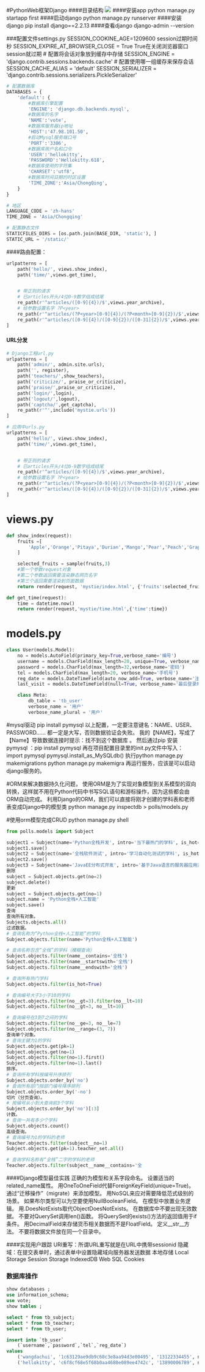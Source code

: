 #PythonWeb框架Django
####目录结构
![](node_file/目录结构.png)
####安装app
    python manage.py startapp first
####启动django
    python manage.py runserver
####安装django
    pip install django==2.2.13
####查看django
    django-admin --version

###配置文件settings.py
    SESSION_COOKINE_AGE=1209600    session过期时间秒
    SESSION_EXPIRE_AT_BROWSER_CLOSE = True  True在关闭浏览器窗口session就过期
    # 配置将会话对象放到缓存中存储
    SESSION_ENGINE = 'django.contrib.sessions.backends.cache'
    # 配置使用哪一组缓存来保存会话
    SESSION_CACHE_ALIAS = 'default'
    SESSION_SERIALIZER = 'django.contrib.sessions.serializers.PickleSerializer'

```Python
# 配置数据库
DATABASES = {
    'default': {
        #数据库引擎配置
        'ENGINE': 'django.db.backends.mysql',
        #数据库的名字
        'NAME':'vote',
        #数据库服务器ip地址
        'HOST':'47.98.101.50',
        #启动Mysql服务端口号
        'PORT':'3306',
        #数据库用户名和口令
        'USER':'hellokitty',
        'PASSWORD':'Hellokitty.618',
        #数据库使用的字符集
        'CHARSET':'utf8',
        #数据库时间日期的时区设置
        'TIME_ZONE':'Asia/ChongQing',
    }
}

# 地区
LANGUAGE_CODE = 'zh-hans'
TIME_ZONE = 'Asia/Chongqing'

# 配置静态文件
STATICFILES_DIRS = [os.path.join(BASE_DIR, 'static'), ]
STATIC_URL = '/static/'
```

####路由配置：
```python
urlpatterns = [
    path('hello/', views.show_index),
    path('time/',views.get_time),


    # 带正则的请求
    # 已articles开头/4位0-9数字组成结尾
    re_path(r'^articles/([0-9]{4})/$',views.year_archive),
    # 给参数设置名字 ?P<year>
    re_path(r'^articles/(?P<year>[0-9]{4})/(?P<month>[0-9]{2})/$',views.year_month),
    re_path(r'^articles/([0-9]{4})/([0-9]{2})/([0-31]{2})/$',views.year_month_day),
]


```


#### URL分发
```Python
# Django工程url.py
urlpatterns = [
    path('admin/', admin.site.urls),
    path('', register),
    path('teachers/',show_teachers),
    path('criticize/', praise_or_criticize),
    path('praise/',praise_or_criticize),
    path('login/',login),
    path('logout/',logout),
    path('captcha/',get_captcha),
    re_path(r'^',include('mystie.urls'))
]

# 应用中urls.py
urlpatterns = [
    path('hello/', views.show_index),
    path('time/',views.get_time),


    # 带正则的请求
    # 已articles开头/4位0-9数字组成结尾
    re_path(r'^articles/([0-9]{4})/$',views.year_archive),
    # 给参数设置名字 ?P<year>
    re_path(r'^articles/(?P<year>[0-9]{4})/(?P<month>[0-9]{2})/$',views.year_month),
    re_path(r'^articles/([0-9]{4})/([0-9]{2})/([0-31]{2})/$',views.year_month_day),
]

```

# views.py
```Python
def show_index(request):
    fruits =[
        'Apple','Orange','Pitaya','Durian','Mango','Pear','Peach','Grape'
    ]

    selected_fruits = sample(fruits,3)
    #第一个参数request对象
    #第二个参数返回需要渲染静态网页名字
    #第三个返回需要渲染到页面数据
    return render(request, 'mystie/index.html', {'fruits':selected_fruits})

def get_time(request):
    time = datetime.now()
    return render(request,'mystie/time.html',{'time':time})
```

# models.py
```python
class User(models.Model):
    no = models.AutoField(primary_key=True,verbose_name='编号')
    username = models.CharField(max_length=20, unique=True, verbose_name='用户名')
    password = models.CharField(max_length=32,verbose_name='密码')
    tel = models.CharField(max_length=20, verbose_name='手机号')
    reg_date = models.DateTimeField(auto_now_add=True, verbose_name='注册时间')
    last_visit = models.DateTimeField(null=True, verbose_name='最后登录时间')

    class Meta:
        db_table = 'tb_user'
        verbose_name = '用户'
        verbose_name_plural = '用户'
```


#mysql驱动
    pip install pymysql
    以上配置，一定要注意键名：NAME、USER、PASSWORD……  都一定是大写，否则数据验证会失败。
    我的【NAME】，写成了【Name】导致数据连接时提示：找不到这个数据库 。
    然后通过pip 安装pymysql ：pip install pymysql
    再在项目配置目录里的init.py文件中写入：
        import pymysql
        pymysql.install_as_MySQLdb()
    执行python manage.py makemigrations
        python manage.py makemigra
    再运行服务，应该是可以启动django服务的。

#ORM来解决数据持久化问题，
    使用ORM是为了实现对象模型到关系模型的双向转换，这样就不用在Python代码中书写SQL语句和游标操作，因为这些都会由ORM自动完成。
    利用Django的ORM，我们可以直接将刚才创建的学科表和老师表变成Django中的模型类
    python manage.py inspectdb > polls/models.py

#使用orm模型完成CRUD
    python manage.py shell

```python
from polls.models import Subject

subject1 = Subject(name='Python全栈开发', intro='当下最热门的学科', is_hot=True)
subject1.save()
subject2 = Subject(name='全栈软件测试', intro='学习自动化测试的学科', is_hot=False)
subject2.save()
subject3 = Subject(name='JavaEE分布式开发', intro='基于Java语言的服务器应用开发', is_hot=True)
删除
subject = Subject.objects.get(no=2)
subject.delete()
更新
subject = Subject.objects.get(no=1)
subject.name = 'Python全栈+人工智能'
subject.save()
查询
查询所有对象。
Subjects.objects.all()
过滤数据。
# 查询名称为“Python全栈+人工智能”的学科
Subject.objects.filter(name='Python全栈+人工智能')

# 查询名称包含“全栈”的学科（模糊查询）
Subject.objects.filter(name__contains='全栈')
Subject.objects.filter(name__startswith='全栈')
Subject.objects.filter(name__endswith='全栈')

# 查询所有热门学科
Subject.objects.filter(is_hot=True)

# 查询编号大于3小于10的学科
Subject.objects.filter(no__gt=3).filter(no__lt=10)
Subject.objects.filter(no__gt=3, no__lt=10)

# 查询编号在3到7之间的学科
Subject.objects.filter(no__ge=3, no__le=7)
Subject.objects.filter(no__range=(3, 7))
查询单个对象。
# 查询主键为1的学科
Subject.objects.get(pk=1)
Subject.objects.get(no=1)
Subject.objects.filter(no=1).first()
Subject.objects.filter(no=1).last()
排序。
# 查询所有学科按编号升序排列
Subject.objects.order_by('no')
# 查询所有部门按部门编号降序排列
Subject.objects.order_by('-no')
切片（分页查询）。
# 按编号从小到大查询前3个学科
Subject.objects.order_by('no')[:3]
计数。
# 查询一共有多少个学科
Subject.objects.count()
高级查询。
# 查询编号为1的学科的老师
Teacher.objects.filter(subject__no=1)
Subject.objects.get(pk=1).teacher_set.all()

# 查询学科名称有“全栈”二字的学科的老师
Teacher.objects.filter(subject__name__contains='全
```
####Django模型最佳实践
    正确的为模型和关系字段命名。
    设置适当的related_name属性。
    用OneToOneField代替ForeignKeyField(unique=True)。
    通过“迁移操作”（migrate）来添加模型。
    用NoSQL来应对需要降低范式级别的场景。
    如果布尔类型可以为空要使用NullBooleanField。
    在模型中放置业务逻辑。
    用<ModelName>.DoesNotExists取代ObjectDoesNotExists。
    在数据库中不要出现无效数据。
    不要对QuerySet调用len()函数。
    将QuerySet的exists()方法的返回值用于if条件。
    用DecimalField来存储货币相关数据而不是FloatField。
    定义__str__方法。
    不要将数据文件放在同一个目录中。

####实现用户跟踪
    URl重写：所谓URL重写就是在URL中携带sessionid
    隐藏域：在提交表单时，通过表单中设置隐藏域向服务器发送数据
        <input type="hidden" name="sessionid" value="123456">
    本地存储
        Local Storage
        Session Storage
        IndexedDB
        Web SQL
        Cookies

### 数据库操作
```sql
show databases ;
use information_schema;
use vote;
show tables ;

select * from tb_subject;
select * from tb_teacher;
select * from tb_user;

insert into `tb_user`
    (`username`,`password`,`tel`,`reg_date`)
values
    ('wangdachui', '1c63129ae9db9c60c3e8aa94d3e00495', '13122334455', now()),
    ('hellokitty', 'c6f8cf68e5f68b0aa4680e089ee4742c', '13890006789', now());
```